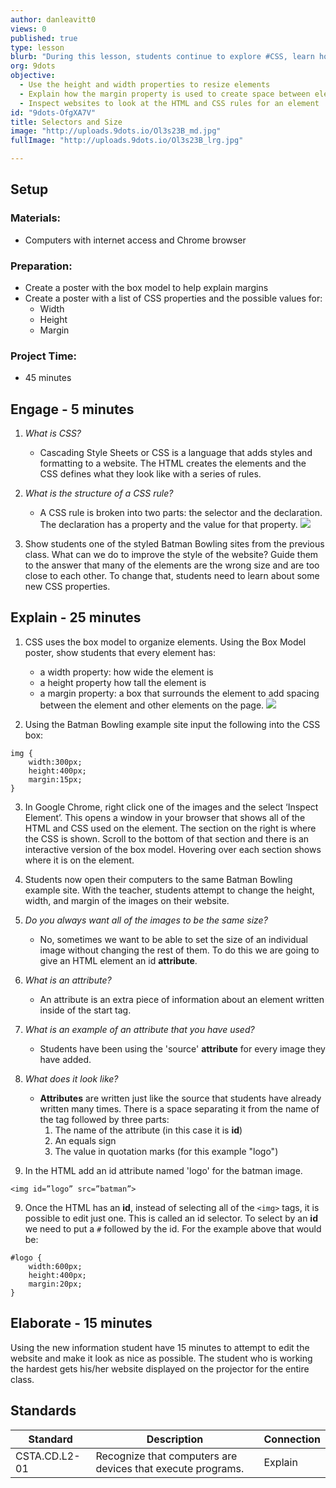 ```yaml
---
author: danleavitt0
views: 0
published: true
type: lesson
blurb: "During this lesson, students continue to explore #CSS, learn how to resize elements, and create margins create space between elements."
org: 9dots
objective: 
  - Use the height and width properties to resize elements
  - Explain how the margin property is used to create space between elements
  - Inspect websites to look at the HTML and CSS rules for an element
id: "9dots-OfgXA7V"
title: Selectors and Size
image: "http://uploads.9dots.io/Ol3s23B_md.jpg"
fullImage: "http://uploads.9dots.io/Ol3s23B_lrg.jpg"

---
```


## Setup

### Materials:

- Computers with internet access and Chrome browser

### Preparation:

- Create a poster with the box model to help explain margins
- Create a poster with a list of CSS properties and the possible values for:
	- Width
	- Height
	- Margin
    
### Project Time:

- 45 minutes

## Engage - 5 minutes

1. _What is CSS?_
	- Cascading Style Sheets or CSS is a language that adds styles and formatting to a website. The HTML creates the elements and the CSS defines what they look like with a series of rules.

2. _What is the structure of a CSS rule?_
	- A CSS rule is broken into two parts: the selector and the declaration. The declaration has a property and the value for that property.
![](http://uploads.9dots.io/OfgY5jj_md.jpg) 

3. Show students one of the styled Batman Bowling sites from the previous class. What can we do to improve the style of the website? Guide them to the answer that many of the elements are the wrong size and are too close to each other. To change that, students need to learn about some new CSS properties.

## Explain - 25 minutes

1. CSS uses the box model to organize elements. Using the Box Model poster, show students that every element has:
	- a width property: how wide the element is
    - a height property how tall the element is
    - a margin property: a box that surrounds the element to add spacing between the element and other elements on the page.
![](http://uploads.9dots.io/OfgYlPa_md.jpg) 

2. Using the Batman Bowling example site input the following into the CSS box:
```
img {
	width:300px;
    height:400px;
    margin:15px;
}
```

3. In Google Chrome, right click one of the images and the select ‘Inspect Element’. This opens a window in your browser that shows all of the HTML and CSS used on the element.  The section on the right is where the CSS is shown. Scroll to the bottom of that section and there is an interactive version of the box model. Hovering over each section shows where it is on the element.

4. Students now open their computers to the same Batman Bowling example site. With the teacher, students attempt to change the height, width, and margin of the images on their website.

5. _Do you always want all of the images to be the same size?_
	- No, sometimes we want to be able to set the size of an individual image without changing the rest of them. To do this we are going to give an HTML element an id **attribute**.

6. _What is an attribute?_
	- An attribute is an extra piece of information about an element written inside of the start tag. 

7. _What is an example of an attribute that you have used?_
	- Students have been using the 'source' **attribute** for every image they have added.

8. _What does it look like?_
	- **Attributes** are written just like the source that students have already written many times. There is a space separating it from the name of the tag followed by three parts:
		1. The name of the attribute (in this case it is **id**)
		2. An equals sign
		3. The value in quotation marks (for this example "logo")

9. In the HTML add an id attribute named 'logo' for the batman image.
```
<img id=”logo” src=”batman”>
```

9. Once the HTML has an **id**, instead of selecting all of the `<img>` tags, it is possible to edit just one. This is called an id selector. To select by an **id** we need to put a `#` followed by the id. For the example above that would be:
```
#logo { 
	width:600px;
	height:400px;
	margin:20px;
}
```

## Elaborate - 15 minutes
Using the new information student have 15 minutes to attempt to edit the website and make it look as nice as possible.  The student who is working the hardest gets his/her website displayed on the projector for the entire class.

## Standards

Standard | Description | Connection
--- | --- | ---
CSTA.CD.L2-01 | Recognize that computers are devices that execute programs. | Explain
